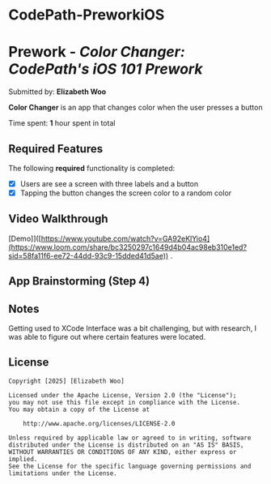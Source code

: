 # CodePath-PreworkiOS
# Prework - *Color Changer: CodePath's iOS 101 Prework*

Submitted by: **Elizabeth Woo**

**Color Changer** is an app that changes color when the user presses a button

Time spent: **1** hour spent in total

## Required Features

The following **required** functionality is completed:

- [X] Users are see a screen with three labels and a button
- [X] Tapping the button changes the screen color to a random color
 
## Video Walkthrough

[Demo]]([https://www.youtube.com/watch?v=GA92eKlYio4](https://www.loom.com/share/bc3250297c1649d4b04ac98eb310e1ed?sid=58fa11f6-ee72-44dd-93c9-15dded41d5ae)) .

## App Brainstorming (Step 4)

## Notes

Getting used to XCode Interface was a bit challenging, but with research, I was able to figure out where certain features were located.

## License

    Copyright [2025] [Elizabeth Woo]

    Licensed under the Apache License, Version 2.0 (the "License");
    you may not use this file except in compliance with the License.
    You may obtain a copy of the License at

        http://www.apache.org/licenses/LICENSE-2.0

    Unless required by applicable law or agreed to in writing, software
    distributed under the License is distributed on an "AS IS" BASIS,
    WITHOUT WARRANTIES OR CONDITIONS OF ANY KIND, either express or implied.
    See the License for the specific language governing permissions and
    limitations under the License.
